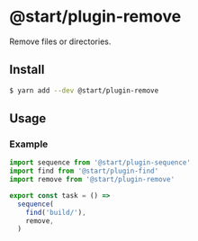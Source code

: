 # @start/plugin-remove

Remove files or directories.

## Install

```sh
$ yarn add --dev @start/plugin-remove
```

## Usage

### Example

```js
import sequence from '@start/plugin-sequence'
import find from '@start/plugin-find'
import remove from '@start/plugin-remove'

export const task = () =>
  sequence(
    find('build/'),
    remove,
  )
```
